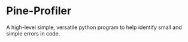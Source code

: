 # Pine-Profiler
A high-level simple, versatile python program to help identify small and simple errors in code.
